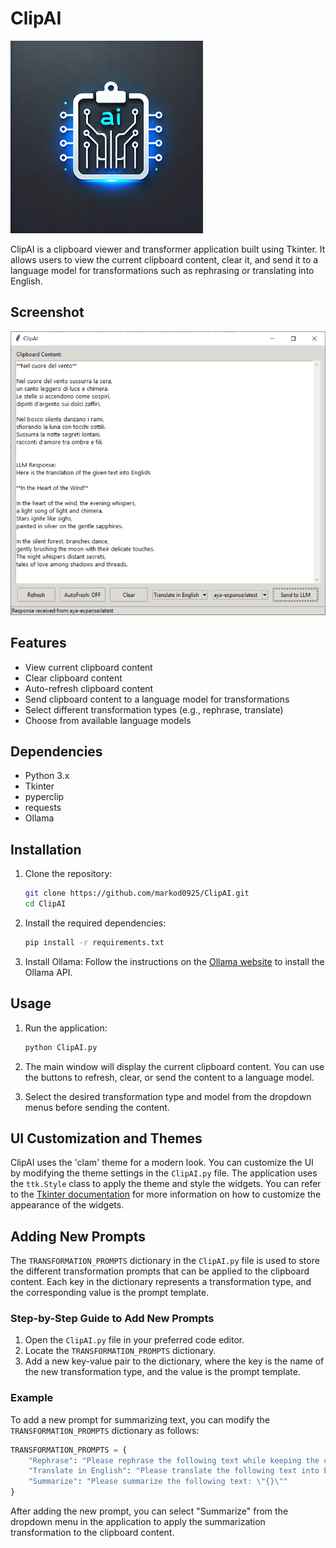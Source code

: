 # ClipAI

![ClipAI Logo](ClipAI_logo.png)

ClipAI is a clipboard viewer and transformer application built using Tkinter. It allows users to view the current clipboard content, clear it, and send it to a language model for transformations such as rephrasing or translating into English.

## Screenshot

![ClipAI Screenshot](ClipAI_screenshot.PNG)

## Features

- View current clipboard content
- Clear clipboard content
- Auto-refresh clipboard content
- Send clipboard content to a language model for transformations
- Select different transformation types (e.g., rephrase, translate)
- Choose from available language models

## Dependencies

- Python 3.x
- Tkinter
- pyperclip
- requests
- Ollama

## Installation

1. Clone the repository:
   ```sh
   git clone https://github.com/markod0925/ClipAI.git
   cd ClipAI
   ```

2. Install the required dependencies:
   ```sh
   pip install -r requirements.txt
   ```

3. Install Ollama:
   Follow the instructions on the [Ollama website](https://ollama.com) to install the Ollama API.

## Usage

1. Run the application:
   ```sh
   python ClipAI.py
   ```

2. The main window will display the current clipboard content. You can use the buttons to refresh, clear, or send the content to a language model.

3. Select the desired transformation type and model from the dropdown menus before sending the content.

## UI Customization and Themes

ClipAI uses the 'clam' theme for a modern look. You can customize the UI by modifying the theme settings in the `ClipAI.py` file. The application uses the `ttk.Style` class to apply the theme and style the widgets. You can refer to the [Tkinter documentation](https://docs.python.org/3/library/tkinter.ttk.html#styling) for more information on how to customize the appearance of the widgets.

## Adding New Prompts

The `TRANSFORMATION_PROMPTS` dictionary in the `ClipAI.py` file is used to store the different transformation prompts that can be applied to the clipboard content. Each key in the dictionary represents a transformation type, and the corresponding value is the prompt template.

### Step-by-Step Guide to Add New Prompts

1. Open the `ClipAI.py` file in your preferred code editor.
2. Locate the `TRANSFORMATION_PROMPTS` dictionary.
3. Add a new key-value pair to the dictionary, where the key is the name of the new transformation type, and the value is the prompt template.

### Example

To add a new prompt for summarizing text, you can modify the `TRANSFORMATION_PROMPTS` dictionary as follows:

```python
TRANSFORMATION_PROMPTS = {
    "Rephrase": "Please rephrase the following text while keeping the original meaning: \"{}\"",
    "Translate in English": "Please translate the following text into English: \"{}\"",
    "Summarize": "Please summarize the following text: \"{}\""
}
```

After adding the new prompt, you can select "Summarize" from the dropdown menu in the application to apply the summarization transformation to the clipboard content.

